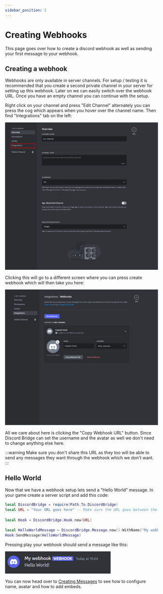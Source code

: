 ```yaml
---
sidebar_position: 2
---
```


# Creating Webhooks

This page goes over how to create a discord webhook as well as sending your first message to your webhook.

## Creating a webhook

Webhooks are only available in server channels. For setup / testing it is recommended that you create a second private channel in your server for setting up this webhook. Later on we can easily switch over the webhook URL. Once you have an empty channel you can continue with the setup.

Right click on your channel and press "Edit Channel" alternately you can press the cog which appears when you hover over the channel name. Then find "Integrations" tab on the left:

<img src="../EditChannelIntegrationsButton.png" />

Clicking this will go to a different screen where you can press create webhook which will then take you here:

<img src="../WebhookInfoPage.png" />

All we care about here is clicking the "Copy Webhook URL" button. Since Discord Bridge can set the username and the avatar as well we don't need to change anything else here.

:::warning
Make sure you don't share this URL as they too will be able to send any messages they want through the webhook which we don't want.
:::

## Hello World

Now that we have a webhook setup lets send a "Hello World" message. In your game create a server script and add this code:
```lua
local DiscordBridge = require(Path.To.DiscordBridge)
local URL = "Your URL goes here" -- Make sure the URL goes between the speach marks

local Hook = DiscordBridge.Hook.new(URL)

local HelloWorldMessage = DiscordBridge.Message.new():WithName("My webhook"):WithMessage("Hello World")
Hook:SendMessage(HelloWorldMessage)
```

Pressing play your webhook should send a message like this:

<img src="../WebhookMessage.png" />

You can now head over to [Creating Messages](http://localhost:3000/Discord-Bridge/docs/Message#message-config) to see how to configure name, avatar and how to add embeds.